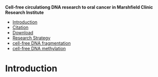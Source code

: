 <!-- markdown-toc start - Don't edit this section. Run M-x markdown-toc-refresh-toc -->
**Cell-free circulationg DNA research to oral cancer in Marshfield Clinic Research Institute**
- [Introduction](#introduction)
- [Citation](#citation)
- [Download](#download)
- [Research Strategy](#quick-tutorial)
 - [cell-free DNA fragmentation](#single-variant-tests)
 - [cell-free DNA methylation](#groupwise-tests)
 # Introduction
